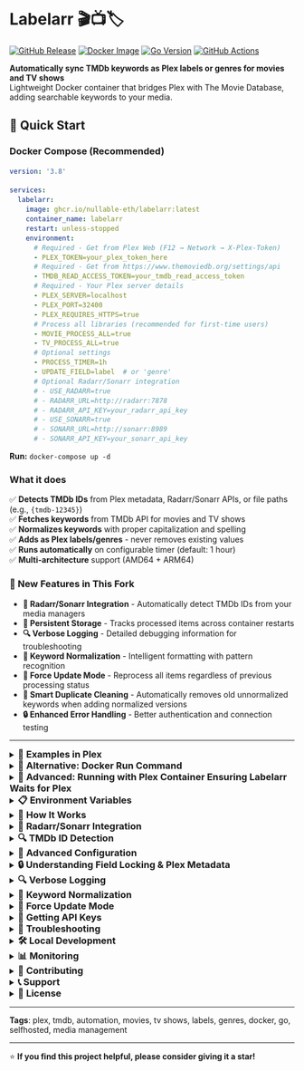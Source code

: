 # Labelarr 🎬📺🏷️

[![GitHub Release](https://img.shields.io/github/v/release/nullable-eth/labelarr?style=flat-square)](https://github.com/nullable-eth/labelarr/releases/latest)
[![Docker Image](https://img.shields.io/badge/docker-ghcr.io-blue?style=flat-square&logo=docker)](https://github.com/nullable-eth/labelarr/pkgs/container/labelarr)
[![Go Version](https://img.shields.io/github/go-mod/go-version/nullable-eth/labelarr?style=flat-square)](https://golang.org/)
[![GitHub Actions](https://img.shields.io/github/actions/workflow/status/nullable-eth/labelarr/docker-publish.yml?branch=main&style=flat-square)](https://github.com/nullable-eth/labelarr/actions)

**Automatically sync TMDb keywords as Plex labels or genres for movies and TV shows**  
Lightweight Docker container that bridges Plex with The Movie Database, adding searchable keywords to your media.

## 🚀 Quick Start

### Docker Compose (Recommended)

```yaml
version: '3.8'

services:
  labelarr:
    image: ghcr.io/nullable-eth/labelarr:latest
    container_name: labelarr
    restart: unless-stopped
    environment:
      # Required - Get from Plex Web (F12 → Network → X-Plex-Token)
      - PLEX_TOKEN=your_plex_token_here
      # Required - Get from https://www.themoviedb.org/settings/api
      - TMDB_READ_ACCESS_TOKEN=your_tmdb_read_access_token
      # Required - Your Plex server details
      - PLEX_SERVER=localhost
      - PLEX_PORT=32400
      - PLEX_REQUIRES_HTTPS=true
      # Process all libraries (recommended for first-time users)
      - MOVIE_PROCESS_ALL=true
      - TV_PROCESS_ALL=true
      # Optional settings
      - PROCESS_TIMER=1h
      - UPDATE_FIELD=label  # or 'genre'
      # Optional Radarr/Sonarr integration
      # - USE_RADARR=true
      # - RADARR_URL=http://radarr:7878
      # - RADARR_API_KEY=your_radarr_api_key
      # - USE_SONARR=true
      # - SONARR_URL=http://sonarr:8989
      # - SONARR_API_KEY=your_sonarr_api_key
```

**Run:** `docker-compose up -d`

### What it does

✅ **Detects TMDb IDs** from Plex metadata, Radarr/Sonarr APIs, or file paths (e.g., `{tmdb-12345}`)  
✅ **Fetches keywords** from TMDb API for movies and TV shows  
✅ **Normalizes keywords** with proper capitalization and spelling  
✅ **Adds as Plex labels/genres** - never removes existing values  
✅ **Runs automatically** on configurable timer (default: 1 hour)  
✅ **Multi-architecture** support (AMD64 + ARM64)  

### 🎉 New Features in This Fork

- **🚀 Radarr/Sonarr Integration** - Automatically detect TMDb IDs from your media managers
- **💾 Persistent Storage** - Tracks processed items across container restarts
- **🔍 Verbose Logging** - Detailed debugging information for troubleshooting
- **📝 Keyword Normalization** - Intelligent formatting with pattern recognition
- **🔄 Force Update Mode** - Reprocess all items regardless of previous processing status
- **🧹 Smart Duplicate Cleaning** - Automatically removes old unnormalized keywords when adding normalized versions
- **🔒 Enhanced Error Handling** - Better authentication and connection testing

---

<details id="examples-in-plex">
<summary><h3 style="margin: 0; display: inline;">📸 Examples in Plex</h3></summary>

![Labels](example/labels.png) ![Dynamic Filters](example/dynamic_filter.png) ![Filter](example/filter.png)

</details>

<details id="docker-run-command">
<summary><h3 style="margin: 0; display: inline;">🐳 Alternative: Docker Run Command</h3></summary>

```bash
docker run -d --name labelarr \
  -e PLEX_TOKEN=your_plex_token_here \
  -e TMDB_READ_ACCESS_TOKEN=your_tmdb_read_access_token \
  -e PLEX_SERVER=localhost -e PLEX_PORT=32400 -e PLEX_REQUIRES_HTTPS=true \
  -e MOVIE_PROCESS_ALL=true -e TV_PROCESS_ALL=true \
  ghcr.io/nullable-eth/labelarr:latest
```

</details>

<details id="plex-container-setup">
<summary><h3 style="margin: 0; display: inline;">🐳 Advanced: Running with Plex Container Ensuring Labelarr Waits for Plex</h3></summary>
To avoid Labelarr startup errors when Plex is not yet ready, use Docker Compose's depends_on with condition: service_healthy and add a healthcheck to your Plex service. This ensures Labelarr only starts after Plex is healthy.

```yaml
version: '3.8'
services:
  plex:
    image: plexinc/pms-docker:latest
    container_name: plex
    # ... your plex configuration ...
    healthcheck:
      test: curl --connect-timeout 15 --silent --show-error --fail http://localhost:32400/identity
      interval: 1m00s
      timeout: 15s
      retries: 3
      start_period: 1m00s

  labelarr:
    image: ghcr.io/nullable-eth/labelarr:latest
    container_name: labelarr
    restart: unless-stopped
    depends_on:
      plex:
        condition: service_healthy
    environment:
      - PLEX_SERVER=localhost
      - PLEX_PORT=32400
      - PLEX_REQUIRES_HTTPS=false
      - PLEX_TOKEN=your_plex_token_here
      - TMDB_READ_ACCESS_TOKEN=your_tmdb_read_access_token
      - MOVIE_PROCESS_ALL=true
      - TV_PROCESS_ALL=true
```

</details>

<details id="environment-variables">
<summary><h3 style="margin: 0; display: inline;">📋 Environment Variables</h3></summary>

**Required Settings:**

- `PLEX_TOKEN` - Get from Plex Web (F12 → Network → X-Plex-Token)
- `TMDB_READ_ACCESS_TOKEN` - Get from [TMDb API Settings](https://www.themoviedb.org/settings/api)
- `PLEX_SERVER` - Your Plex server address (e.g., `localhost`)
- `PLEX_PORT` - Usually `32400`

**Library Selection** (choose one approach):

- `MOVIE_PROCESS_ALL=true` + `TV_PROCESS_ALL=true` - Process all libraries (recommended)
- `MOVIE_LIBRARY_ID=1` + `TV_LIBRARY_ID=2` - Process specific libraries only

**Optional Settings:**

- `PLEX_REQUIRES_HTTPS=true` - Use HTTPS (default: `true`)
- `UPDATE_FIELD=label` - Field to update: `label` or `genre` (default: `label`)
- `PROCESS_TIMER=1h` - How often to run 24h, 5m, 2h30m etc. (default: `1h`)
- `REMOVE=lock` - Clean mode: `lock` or `unlock` (runs once and exits)
- `VERBOSE_LOGGING=true` - Enable detailed lookup information (default: `false`)
- `DATA_DIR=/data` - Directory for persistent storage (default: `/data`)
- `FORCE_UPDATE=true` - Force reprocess all items regardless of previous processing (default: `false`)

**Radarr Integration (Optional):**

- `USE_RADARR=true` - Enable Radarr integration (default: `false`)
- `RADARR_URL=http://localhost:7878` - Your Radarr instance URL
- `RADARR_API_KEY=your_api_key` - Your Radarr API key

**Sonarr Integration (Optional):**

- `USE_SONARR=true` - Enable Sonarr integration (default: `false`)
- `SONARR_URL=http://localhost:8989` - Your Sonarr instance URL
- `SONARR_API_KEY=your_api_key` - Your Sonarr API key

</details>

<details id="how-it-works">
<summary><h3 style="margin: 0; display: inline;">📖 How It Works</h3></summary>

1. **Movie Processing**: Iterates through all movies in the library
2. **TMDb ID Extraction**: Gets TMDb IDs from:
   - Plex metadata Guid field
   - File/folder names with `{tmdb-12345}` format
3. **Keyword Fetching**: Retrieves keywords from TMDb API
4. **Label Synchronization**: Adds new keywords as labels (preserves existing labels)
5. **Progress Tracking**: Remembers processed movies to avoid re-processing

</details>

<details id="radarr-sonarr-integration">
<summary><h3 style="margin: 0; display: inline;">🚀 Radarr/Sonarr Integration</h3></summary>

Labelarr now supports automatic TMDb ID detection through Radarr and Sonarr APIs, eliminating the need for TMDb IDs in file paths!

### Benefits

- ✅ **No file renaming required** - Works with your existing file structure
- ✅ **Multiple matching methods** - Title, year, IMDb ID, TVDb ID, file path
- ✅ **Automatic fallback** - If Radarr/Sonarr doesn't have the item, falls back to file path detection
- ✅ **Optional integration** - Enable only if you use Radarr/Sonarr

### How It Works

1. **For Movies (Radarr)**:
   - Matches by title and year
   - Falls back to IMDb ID from Plex
   - Checks file paths against Radarr's database
   - Extracts TMDb ID from matched movie

2. **For TV Shows (Sonarr)**:
   - Matches by title and year
   - Uses TVDb ID from Plex if available
   - Falls back to IMDb ID
   - Checks episode file paths against Sonarr's database
   - Extracts TMDb ID from matched series

### Configuration Example

```yaml
services:
  labelarr:
    image: ghcr.io/nullable-eth/labelarr:latest
    environment:
      # ... other config ...
      
      # Enable Radarr integration
      - USE_RADARR=true
      - RADARR_URL=http://radarr:7878
      - RADARR_API_KEY=your_radarr_api_key
      
      # Enable Sonarr integration
      - USE_SONARR=true
      - SONARR_URL=http://sonarr:8989
      - SONARR_API_KEY=your_sonarr_api_key
```

### Finding Your API Keys

**Radarr**: Settings → General → Security → API Key  
**Sonarr**: Settings → General → Security → API Key

</details>

<details id="tmdb-id-detection">
<summary><h3 style="margin: 0; display: inline;">🔍 TMDb ID Detection</h3></summary>

The application can find TMDb IDs from multiple sources and supports flexible formats:

- **Plex Metadata**: Standard TMDb agent IDs
- **Radarr/Sonarr APIs**: Automatic matching (when enabled)
- **File Paths**: Flexible TMDb ID detection in filenames or directory names

### ✅ **Supported Patterns** (Case-Insensitive)

The TMDb ID detection is very flexible and supports various formats:

**Direct Concatenation:**

- `/movies/The Matrix (1999) tmdb603/file.mkv`
- `/movies/Inception (2010) TMDB27205/file.mkv`
- `/movies/Avatar (2009) Tmdb19995/file.mkv`

**With Separators:**

- `/movies/Interstellar (2014) tmdb:157336/file.mkv`
- `/movies/The Dark Knight (2008) tmdb-155/file.mkv`
- `/movies/Pulp Fiction (1994) tmdb_680/file.mkv`
- `/movies/Fight Club (1999) tmdb=550/file.mkv`
- `/movies/The Shawshank Redemption (1994) tmdb 278/file.mkv`

**With Brackets/Braces:**

- `/movies/Goodfellas (1990) {tmdb634}/file.mkv`
- `/movies/Forrest Gump (1994) [tmdb-13]/file.mkv`
- `/movies/The Godfather (1972) (tmdb:238)/file.mkv`
- `/movies/Taxi Driver (1976) {tmdb=103}/file.mkv`
- `/movies/Casablanca (1942) (tmdb 289)/file.mkv`

**Mixed Examples:**

- `/movies/Citizen Kane (1941) something tmdb: 15678 extra/file.mkv`
- `/movies/Vertigo (1958) {tmdb=194884}/file.mkv`
- `/movies/Psycho (1960) [ tmdb-539 ]/file.mkv`

### ❌ **Will NOT Match**

- `mytmdb12345` (preceded by alphanumeric characters)
- `tmdb12345abc` (followed by alphanumeric characters)  
- `tmdb` (no digits following)

### 📁 **Example File Paths**

```
/movies/The Matrix (1999) [tmdb-603]/The Matrix.mkv
/movies/Inception (2010) (tmdb:27205)/Inception.mkv
/movies/Avatar (2009) tmdb19995/Avatar.mkv
/movies/Interstellar (2014) TMDB_157336/Interstellar.mkv
/movies/Edge Case - {tmdb=12345}/file.mkv
/movies/Colon: [tmdb:54321]/file.mkv
/movies/Semicolon; (tmdb;67890)/file.mkv
/movies/Underscore_tmdb_11111/file.mkv
/movies/ExtraSuffix tmdb-22222_extra/file.mkv
/movies/Direct tmdb194884 format/file.mkv
```

</details>

<details id="advanced-configuration">
<summary><h3 style="margin: 0; display: inline;">🔧 Advanced Configuration</h3></summary>

<details id="finding-library-ids" style="margin-left: 20px;">
<summary><strong>🔍 Finding Library IDs</strong></summary>

To find your library's ID, open your Plex web app, click on the desired library, and look for `source=` in the URL:

- `https://app.plex.tv/desktop/#!/media/xxxx/com.plexapp.plugins.library?source=1`
- Here, the library ID is `1`

**⚠️ Note**: Starting with this version, explicit library configuration is required. The application will **NOT** auto-select libraries by default.

- `MOVIE_LIBRARY_ID=1` - Process only specific movie library
- `MOVIE_PROCESS_ALL=true` - Process all movie libraries (recommended)
- Neither set: Movies are **NOT** processed

</details>

<details id="labels-vs-genres" style="margin-left: 20px;">
<summary><strong>🏷️ Labels vs Genres (UPDATE_FIELD)</strong></summary>

Control whether TMDb keywords are synced as Plex **labels** (default) or **genres**:

- `UPDATE_FIELD=label` (default): Syncs keywords as Plex labels
- `UPDATE_FIELD=genre`: Syncs keywords as Plex genres

The chosen field will be **locked** after update to prevent Plex from overwriting it.

![Example of genres updated and locked by Labelarr](example/genre.png)

</details>

<details id="removing-keywords" style="margin-left: 20px;">
<summary><strong>🗑️ Removing Keywords (REMOVE)</strong></summary>

Remove **only** TMDb keywords while preserving custom labels/genres:

- `REMOVE=lock`: Removes TMDb keywords and **locks** the field
- `REMOVE=unlock`: Removes TMDb keywords and **unlocks** the field for Plex to update

**Use lock when**: You manually manage labels/genres  
**Use unlock when**: You want Plex to refresh metadata naturally

```bash
# Example: Remove TMDb keywords from labels and lock field
docker run --rm \
  -e PLEX_TOKEN=... -e TMDB_READ_ACCESS_TOKEN=... \
  -e REMOVE=lock -e UPDATE_FIELD=label \
  -e MOVIE_PROCESS_ALL=true -e TV_PROCESS_ALL=true \
  ghcr.io/nullable-eth/labelarr:latest
```

</details>

<details id="field-locking-metadata" style="margin-left: 20px;">
<summary><strong>🔒 Field Locking & Plex Metadata</strong></summary>

**Locked fields** in Plex are protected from automatic updates:

- ✅ Labelarr can still modify them
- ✅ Manual edits in Plex UI still work
- ❌ Plex cannot overwrite during metadata refresh
- 🔒 Lock icon appears in Plex UI

**Unlocked fields** can be updated by Plex during metadata refreshes.

**Labelarr's behavior:**

- **Adding keywords**: Always locks the field
- **Remove with lock**: Keeps field locked after removing keywords
- **Remove with unlock**: Unlocks field for Plex to manage

</details>

<details id="migration" style="margin-left: 20px;">
<summary><strong>🔄 Migration from Previous Version</strong></summary>

**⚠️ Breaking Changes**: This version requires explicit library configuration.

**Old behavior**: Auto-selected first movie library  
**New behavior**: Must specify which libraries to process

**Migration steps:**

```bash
# Before (auto-selected movies)
-e LIBRARY_ID=1

# After (explicit selection)
-e MOVIE_LIBRARY_ID=1  # Specific library
# OR
-e MOVIE_PROCESS_ALL=true  # All movie libraries
-e TV_PROCESS_ALL=true     # All TV libraries
```

**New Features:**

- 📺 TV show support
- 🔇 Reduced verbose output
- 📊 Better progress tracking
- 🛡️ Enhanced error handling

</details>

</details>

<details id="field-locking">
<summary><h3 style="margin: 0; display: inline;">🔒 Understanding Field Locking & Plex Metadata</h3></summary>

Field locking is a crucial concept in Plex that determines whether Plex can automatically update metadata fields during library scans and metadata refreshes. Understanding how this works with Labelarr is essential for managing your media library effectively.

<details id="what-is-field-locking" style="margin-left: 20px;">
<summary><strong>🔐 What is Field Locking?</strong></summary>

When a field is **locked** in Plex:

- ✅ The field value is **protected** from automatic changes
- ✅ Plex **cannot** overwrite the field during metadata refresh
- ✅ Manual edits in Plex UI are still possible
- ✅ External tools (like Labelarr) can still modify the field
- 🔒 A **lock icon** appears next to the field in Plex UI

When a field is **unlocked** in Plex:

- 🔄 Plex **can** update the field during metadata refresh
- 🔄 New metadata agents can overwrite existing values
- 🔄 "Refresh Metadata" will update the field with fresh data
- 🔓 **No lock icon** appears in Plex UI

</details>

<details id="labelarr-locking-behavior" style="margin-left: 20px;">
<summary><strong>🎯 Labelarr's Field Locking Behavior</strong></summary>

#### **During Normal Operation (Adding Keywords)**

Labelarr **always locks** the field after adding TMDb keywords to prevent Plex from accidentally removing them during future metadata refreshes.

#### **During Remove Operation**

- `REMOVE=lock`: Removes TMDb keywords but **keeps the field locked**
- `REMOVE=unlock`: Removes TMDb keywords and **unlocks the field**

</details>

<details id="practical-examples" style="margin-left: 20px;">
<summary><strong>📋 Practical Examples</strong></summary>

#### **Scenario 1: Mixed Content Management**

You have movies with:

- 🏷️ TMDb keywords: `action`, `thriller`, `heist`  
- 🏷️ Custom labels: `watched`, `favorites`, `4k-remaster`

**Using `REMOVE=lock`:**

- ✅ Removes only: `action`, `thriller`, `heist`
- ✅ Keeps: `watched`, `favorites`, `4k-remaster`
- 🔒 Field remains **locked** - Plex won't add new genres
- 💡 **Best for**: Users who manually manage labels alongside TMDb keywords

**Using `REMOVE=unlock`:**

- ✅ Removes only: `action`, `thriller`, `heist`  
- ✅ Keeps: `watched`, `favorites`, `4k-remaster`
- 🔓 Field becomes **unlocked** - Plex can add new metadata
- 💡 **Best for**: Users who want Plex to manage metadata going forward

#### **Scenario 2: Complete Reset**

You want to completely reset your library's metadata:

1. **Step 1**: `REMOVE=unlock` - Removes TMDb keywords and unlocks fields
2. **Step 2**: Use Plex's "Refresh All Metadata" to restore original metadata
3. **Result**: Clean slate with Plex's default metadata

</details>

<details id="best-practices" style="margin-left: 20px;">
<summary><strong>🛡️ Best Practices</strong></summary>

#### **Use Locking When:**

- ✅ You manually curate labels/genres
- ✅ You use labels for organization (playlists, collections, etc.)
- ✅ You want to prevent accidental metadata overwrites
- ✅ You share your library and need consistent metadata

#### **Use Unlocking When:**

- ✅ You want to return to Plex's default metadata behavior
- ✅ You're switching to a different metadata agent
- ✅ You want Plex to automatically update metadata in the future
- ✅ You're troubleshooting metadata issues

</details>

<details id="visual-indicators" style="margin-left: 20px;">
<summary><strong>🔍 Visual Indicators</strong></summary>

In Plex Web UI, you'll see:

- 🔒 **Lock icon** = Field is locked (protected from automatic updates)
- 🔓 **No lock icon** = Field is unlocked (can be updated by Plex)

![Example of locked genre field in Plex](example/genre.png)

*The lock icon indicates this genre field is protected from automatic changes*

</details>

</details>

<details id="verbose-logging">
<summary><h3 style="margin: 0; display: inline;">🔍 Verbose Logging</h3></summary>

Enable verbose logging to see detailed information about TMDb ID lookups and matching attempts.

### What it shows

When `VERBOSE_LOGGING=true`, you'll see:

- 📋 All available Plex GUIDs for each item
- 🎬 Radarr lookup attempts (title, file path, IMDb ID)
- 📺 Sonarr lookup attempts (title, TVDb ID, IMDb ID, file paths)
- 📁 File path pattern matching attempts
- ✅ Successful matches with source information
- ❌ Failed lookup attempts with reasons

### Example Output

```
🔍 Starting TMDb ID lookup for movie: The Matrix (1999)
   📋 Available Plex GUIDs:
      - imdb://tt0133093
      - tmdb://603
   ✅ Found TMDb ID in Plex metadata: 603

🔍 Starting TMDb ID lookup for movie: Inception (2010)
   📋 Available Plex GUIDs:
      - imdb://tt1375666
   🎬 Checking Radarr for movie match...
      → Searching by title: "Inception" year: 2010
      ✅ Found match in Radarr: Inception (TMDb: 27205)

🔍 Starting TMDb ID lookup for TV show: Breaking Bad (2008)
   📋 Available Plex GUIDs:
      - tvdb://81189
      - imdb://tt0903747
   📺 Checking Sonarr for series match...
      → Searching by title: "Breaking Bad" year: 2008
      ❌ No match found by title/year
      → Searching by TVDb ID: 81189
      ✅ Found match by TVDb ID: Breaking Bad (TMDb: 1396)
```

### Configuration

```yaml
environment:
  - VERBOSE_LOGGING=true
```

This is especially useful for:

- Troubleshooting why certain items aren't being matched
- Understanding which data source provided the TMDb ID
- Debugging Radarr/Sonarr integration issues

</details>

<details id="keyword-normalization">
<summary><h3 style="margin: 0; display: inline;">📝 Keyword Normalization</h3></summary>

Labelarr automatically normalizes keywords from TMDb using intelligent pattern recognition and proper capitalization rules.

### How it works

- **Smart Title Casing**: Proper capitalization with article/preposition handling
- **Acronym Recognition**: Automatically detects "fbi" → "FBI", "usa" → "USA"
- **Pattern-Based Rules**: Dynamic handling of common patterns without hardcoding every keyword
- **Critical Replacements**: Known abbreviations like "sci-fi" → "Sci-Fi", "romcom" → "Romantic Comedy"
- **Intelligent Patterns**: Recognizes relationships, locations, decades, and compound terms
- **Duplicate Removal**: Removes duplicates after normalization

### Examples

**Before normalization:**

```
sci-fi, action, fbi, based on novel, time travel, woman in peril
```

**After normalization:**

```
Sci-Fi, Action, FBI, Based on Novel, Time Travel, Woman in Peril
```

### Pattern Recognition Examples

- **Critical Replacements**: `sci-fi`, `scifi`, `sci fi` → `Sci-Fi`
- **Relationships**: `father daughter` → `Father Daughter Relationship`
- **Locations**: `san francisco, california` → `San Francisco, California`
- **Versus Patterns**: `man vs nature` → `Man vs Nature`
- **Based On**: `based on novel` → `Based on Novel`
- **Decades**: `1940s` → `1940s` (preserved)
- **Ethnicity**: `african american lead` → `African American Lead`
- **General Terms**: Any multi-word keyword gets proper title casing

### Smart Duplicate Cleaning

Labelarr automatically cleans up duplicate keywords when applying normalization:

- **Removes old versions**: If you have "sci-fi" and we add "Sci-Fi", the old version is removed
- **Preserves manual keywords**: Custom tags you've added manually are always kept
- **Handles complex patterns**: Works with all normalization patterns (agencies, centuries, etc.)

### Verbose Logging

With `VERBOSE_LOGGING=true`, you'll see normalization and cleaning in action:

```
📝 Normalized: "sci-fi" → "Sci-Fi"
📝 Normalized: "fbi" → "FBI"
📝 Normalized: "based on novel" → "Based on Novel"
🧹 Cleaned 2 duplicate/unnormalized keywords
```

</details>

<details id="force-update">
<summary><h3 style="margin: 0; display: inline;">🔄 Force Update Mode</h3></summary>

Use force update mode to reprocess all items in your library, regardless of whether they've been processed before. This is especially useful after implementing keyword normalization or when you want to refresh all metadata.

### When to use Force Update

- **After enabling keyword normalization** - Update existing keywords with proper formatting
- **Configuration changes** - When switching between label/genre fields
- **Keyword cleanup** - Refresh all TMDb keywords with latest data
- **Initial migration** - When moving from another labeling system

### Configuration

```yaml
environment:
  - FORCE_UPDATE=true
```

### What it does

When `FORCE_UPDATE=true`:

- ✅ Processes all items regardless of previous processing status
- ✅ Reapplies keywords even if they already exist
- ✅ Updates storage with latest processing information
- ✅ Shows "FORCE UPDATE MODE" message in logs

### Example Output

```
✅ Found 1250 movies in library
🔄 FORCE UPDATE MODE: All items will be reprocessed regardless of previous processing
⏳ Processing movies...
```

**⚠️ Note**: Force update will reprocess your entire library, which may take time for large collections. Consider running with `VERBOSE_LOGGING=true` to monitor progress.

</details>

<details id="getting-api-keys">
<summary><h3 style="margin: 0; display: inline;">🔑 Getting API Keys</h3></summary>

### Plex Token

1. Open Plex Web App in browser
2. Press F12 → Network tab
3. Refresh the page
4. Find any request with `X-Plex-Token` in headers
5. Copy the token value

### TMDb API Key

1. Visit [TMDb API Settings](https://www.themoviedb.org/settings/api)
2. Create account and generate API key
3. Use the Read Access Token (not the API key)

</details>

<details id="troubleshooting">
<summary><h3 style="margin: 0; display: inline;">🔧 Troubleshooting</h3></summary>

### Common Issues

**401 Unauthorized from Plex**

- Verify your Plex token is correct
- Check if your Plex server requires HTTPS

**401 Unauthorized from TMDb**

- Ensure you're using a valid API token.

**No TMDb ID found**

- Check if your movies have TMDb metadata
- Verify file naming includes `{tmdb-12345}` format
- Ensure TMDb agent is used in Plex

**Connection refused**

- Check PLEX_SERVER and PLEX_PORT values
- Try setting PLEX_REQUIRES_HTTPS=false for local servers

### 🎬 Radarr Users: Ensuring TMDb ID in File Paths

If you're using Radarr to manage your movie collection, follow these steps to ensure Labelarr can detect TMDb IDs from your file paths:

#### **Configure Radarr Naming to Include TMDb ID**

Radarr can automatically include TMDb IDs in your movie file and folder names. Update your naming scheme in Radarr settings:

**Recommended Settings:**

1. **Movie Folder Format**:

   ```
   {Movie CleanTitle} ({Release Year}) {tmdb-{TmdbId}}
   ```

   *Example*: `The Matrix (1999) {tmdb-603}`

2. **Movie File Format**:

   ```
   {Movie CleanTitle} ({Release Year}) {tmdb-{TmdbId}} - {[Quality Full]}{[MediaInfo VideoDynamicRangeType]}{[Mediainfo AudioCodec}{ Mediainfo AudioChannels]}{[MediaInfo VideoCodec]}{-Release Group}
   ```

   *Example*: `The Matrix (1999) {tmdb-603} - [Bluray-1080p][x264][DTS 5.1]-GROUP`

#### **Alternative Radarr Naming Options**

If you prefer different bracket styles, these formats also work with Labelarr:

- **Square brackets**: `{Movie CleanTitle} ({Release Year}) [tmdb-{TmdbId}]`
- **Parentheses**: `{Movie CleanTitle} ({Release Year}) (tmdb-{TmdbId})`
- **Different delimiters**: `{Movie CleanTitle} ({Release Year}) {tmdb:{TmdbId}}` or `{Movie CleanTitle} ({Release Year}) {tmdb;{TmdbId}}`

#### **Common Radarr Configuration Pitfalls**

❌ **Avoid these common mistakes:**

1. **Missing TMDb ID in paths**: Default Radarr naming like `{Movie CleanTitle} ({Release Year})` doesn't include TMDb IDs
2. **Using only IMDb IDs**: `{imdb-{ImdbId}}` won't work - Labelarr specifically needs TMDb IDs
3. **Folder vs. file naming**: Ensure TMDb ID is in at least one location (folder name OR file name)

#### **Verifying Your Configuration**

After updating Radarr naming:

1. **For new movies**: TMDb IDs will be included automatically
2. **For existing movies**: Use Radarr's "Rename Files" feature:
   - Go to Movies → Select movies → Mass Editor
   - Choose your root folder and click "Yes, move files"
   - This will rename existing files to match your new naming scheme

#### **Plex Agent Compatibility**

- **New Plex Movie Agent**: Works with any naming scheme above
- **Legacy Plex Movie Agent**: May require specific TMDb ID placement for optimal matching
- **Best practice**: Include TMDb ID in folder names for maximum compatibility

#### **Example Directory Structure**

```
/movies/
├── The Matrix (1999) {tmdb-603}/
│   └── The Matrix (1999) {tmdb-603} - [Bluray-1080p].mkv
├── Inception (2010) [tmdb-27205]/
│   └── Inception (2010) [tmdb-27205] - [WEBDL-1080p].mkv
└── Avatar (2009) (tmdb:19995)/
    └── Avatar (2009) (tmdb:19995) - [Bluray-2160p].mkv
```

#### **Migration from Existing Libraries**

If you have an existing movie library without TMDb IDs in file paths:

1. **Update Radarr naming scheme** as shown above
2. **Use Radarr's mass rename feature** to update existing files
3. **Wait for Plex to detect the changes** (or manually scan library)
4. **Run Labelarr** - it will now detect TMDb IDs from the updated file paths

**⚠️ Note**: Large libraries may take time to rename. Consider doing this in batches during low-usage periods.

### 📺 Sonarr Users: Renaming Existing Folders to Include TMDb ID

If you're using Sonarr to manage your TV show collection and want to apply new folder naming that includes TMDb IDs, here's how to rename existing folders:

#### **🔄 Apply the New Folder Names**

To actually rename existing folders:

1. **Go to the Series tab**

2. **Click the Mass Editor** (three sliders icon)

3. **Select the shows** you want to rename

4. **At the bottom, click "Edit"**

5. **In the popup:**
   - Set the **Root Folder** to the same one it's already using (e.g., `/mnt/user/TV`)
   - Click **"Save"**

6. **Sonarr will interpret this as a move** and apply the new folder naming format without physically moving the files—just renaming the folders.

#### **Example Result**

After applying the new naming format, your TV show folders will include TMDb IDs:

```
/tv/Batman [tmdb-2287]/Season 3/Batman - S03E17 - The Joke's on Catwoman Bluray-1080p [tmdb-2287].mkv
```

**💡 Pro Tip**: This method works for renaming folders without actually moving files, making it safe and efficient for large TV libraries.

</details>

<details id="local-development">
<summary><h3 style="margin: 0; display: inline;">🛠️ Local Development</h3></summary>

### Prerequisites

- Go 1.23+
- Git

### Build and Run

```bash
# Clone the repository
git clone https://github.com/nullable-eth/labelarr.git
cd labelarr

# Initialize Go modules
go mod tidy

# Set environment variables
export PLEX_SERVER=localhost
export PLEX_PORT=32400
export PLEX_TOKEN=your_plex_token
export TMDB_READ_ACCESS_TOKEN=your_tmdb_read_access_token
export MOVIE_PROCESS_ALL=true
export TV_PROCESS_ALL=true

# Run the application
go run main.go
```

### Build Binary

```bash
# Build for current platform
go build -o labelarr main.go

# Build for Linux (Docker)
CGO_ENABLED=0 GOOS=linux go build -a -installsuffix cgo -o labelarr main.go
```

</details>

<details id="monitoring">
<summary><h3 style="margin: 0; display: inline;">📊 Monitoring</h3></summary>

### View Logs

```bash
# Docker logs
docker logs labelarr

# Follow logs
docker logs -f labelarr
```

### Log Output Includes

- Processing progress with movie counts
- TMDb ID detection results
- Label synchronization status
- API error handling and retries
- Detailed processing summaries

</details>

<details id="contributing">
<summary><h3 style="margin: 0; display: inline;">🤝 Contributing</h3></summary>

1. Fork the repository
2. Create a feature branch (`git checkout -b feature/amazing-feature`)
3. Commit your changes (`git commit -m 'Add amazing feature'`)
4. Push to the branch (`git push origin feature/amazing-feature`)
5. Open a Pull Request

</details>

<details id="support">
<summary><h3 style="margin: 0; display: inline;">📞 Support</h3></summary>

- **GitHub**: [https://github.com/nullable-eth/labelarr](https://github.com/nullable-eth/labelarr)
- **Issues**: Report bugs and feature requests
- **Logs**: Check container logs for troubleshooting with `docker logs labelarr`

</details>

<details id="license">
<summary><h3 style="margin: 0; display: inline;">📄 License</h3></summary>

This project is licensed under the MIT License - see the [LICENSE](LICENSE) file for details.

</details>

---

**Tags**: plex, tmdb, automation, movies, tv shows, labels, genres, docker, go, selfhosted, media management

---

⭐ **If you find this project helpful, please consider giving it a star!**
